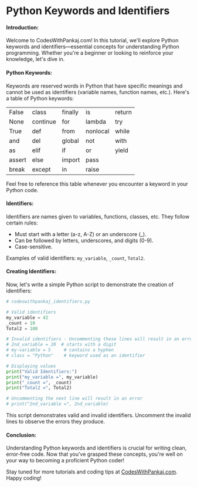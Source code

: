 
# Python Keywords and Identifiers

#### Introduction:
Welcome to CodesWithPankaj.com! In this tutorial, we'll explore Python keywords and identifiers—essential concepts for understanding Python programming. Whether you're a beginner or looking to reinforce your knowledge, let's dive in.

#### Python Keywords:

Keywords are reserved words in Python that have specific meanings and cannot be used as identifiers (variable names, function names, etc.). Here's a table of Python keywords:

|       |       |        |       |        |
|-------|-------|--------|-------|--------|
| False | class | finally| is    | return |
| None  | continue | for  | lambda| try    |
| True  | def   | from   | nonlocal | while|
| and   | del   | global | not   | with   |
| as    | elif  | if     | or    | yield  |
| assert| else  | import | pass  |        |
| break | except| in     | raise |        |

Feel free to reference this table whenever you encounter a keyword in your Python code.

#### Identifiers:

Identifiers are names given to variables, functions, classes, etc. They follow certain rules:

- Must start with a letter (a-z, A-Z) or an underscore (_).
- Can be followed by letters, underscores, and digits (0-9).
- Case-sensitive.

Examples of valid identifiers: `my_variable`, `_count`, `Total2`.

#### Creating Identifiers:

Now, let's write a simple Python script to demonstrate the creation of identifiers:

```python
# codeswithpankaj_identifiers.py

# Valid identifiers
my_variable = 42
_count = 10
Total2 = 100

# Invalid identifiers - Uncommenting these lines will result in an error
# 2nd_variable = 20  # starts with a digit
# my-variable = 5     # contains a hyphen
# class = "Python"    # keyword used as an identifier

# Displaying values
print("Valid Identifiers:")
print("my_variable =", my_variable)
print("_count =", _count)
print("Total2 =", Total2)

# Uncommenting the next line will result in an error
# print("2nd_variable =", 2nd_variable)
```

This script demonstrates valid and invalid identifiers. Uncomment the invalid lines to observe the errors they produce.

#### Conclusion:

Understanding Python keywords and identifiers is crucial for writing clean, error-free code. Now that you've grasped these concepts, you're well on your way to becoming a proficient Python coder!

Stay tuned for more tutorials and coding tips at [CodesWithPankaj.com](https://codeswithpankaj.com). Happy coding!
